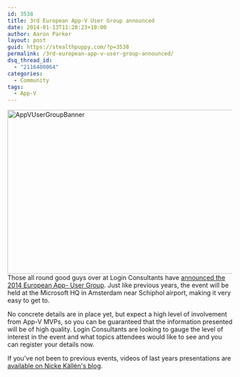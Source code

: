 ```yaml
---
id: 3538
title: 3rd European App-V User Group announced
date: 2014-01-13T11:28:23+10:00
author: Aaron Parker
layout: post
guid: https://stealthpuppy.com/?p=3538
permalink: /3rd-european-app-v-user-group-announced/
dsq_thread_id:
  - "2116400064"
categories:
  - Community
tags:
  - App-V
---
```

[<img class="alignnone size-full wp-image-3539" alt="AppVUserGroupBanner" src="https://stealthpuppy.com/wp-content/uploads/2014/01/AppVUserGroupBanner.png" width="1020" height="368" srcset="https://stealthpuppy.com/wp-content/uploads/2014/01/AppVUserGroupBanner.png 1020w, https://stealthpuppy.com/wp-content/uploads/2014/01/AppVUserGroupBanner-150x54.png 150w, https://stealthpuppy.com/wp-content/uploads/2014/01/AppVUserGroupBanner-300x108.png 300w, https://stealthpuppy.com/wp-content/uploads/2014/01/AppVUserGroupBanner-624x225.png 624w" sizes="(max-width: 1020px) 100vw, 1020px" />](https://stealthpuppy.com/wp-content/uploads/2014/01/AppVUserGroupBanner.png)Those all round good guys over at Login Consultants have [announced the 2014 European App- User Group](http://lp.loginconsultants.com/appvug2014/). Just like previous years, the event will be held at the Microsoft HQ in Amsterdam near Schiphol airport, making it very easy to get to.

No concrete details are in place yet, but expect a high level of involvement from App-V MVPs, so you can be guaranteed that the information presented will be of high quality. Login Consultants are looking to gauge the level of interest in the event and what topics attendees would like to see and you can register your details now.

If you've not been to previous events, videos of last years presentations are [available on Nicke Källén's blog](http://www.applepie.se/category/app-v/european-app-v-user-group-app-v).

 